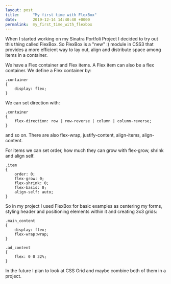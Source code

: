 ```yaml
---
layout: post
title:      "My first time with FlexBox"
date:       2019-12-14 14:40:40 +0000
permalink:  my_first_time_with_flexbox
---
```



When I started working on my Sinatra Portfoli Project I decided to try out this thing called FlexBox.
So FlexBox is a "new" :) module in CSS3 that provides a more efficient way to lay out, align and distribute space among items in a container.

We have a Flex container and Flex items. A Flex item can also be a flex container. We define a Flex container by:

```
.container 
{
	display: flex;
}
```
We can set direction with:
```
.container 
{
	flex-direction: row | row-reverse | column | column-reverse;
}
```
and so on. There are also flex-wrap, justify-content, align-items, align-content.

For items we can set order, how much they can grow with flex-grow, shrink and align self.

```
.item 
{
	order: 0;
	flex-grow: 0;
	flex-shrink: 0;
	flex-basis: 0;
	align-self: auto;
}
```

So in my project I used FlexBox for basic examples as centering my forms, styling header and positioning elements within it and creating 3x3 grids:

```
.main_content 
{
	display: flex;
	flex-wrap:wrap;	
}

.ad_content 
{
	flex: 0 0 32%;
}
```

In the future I plan to look at CSS Grid and maybe combine both of them in a project.

